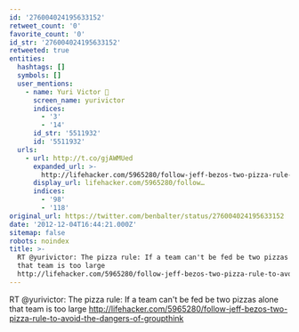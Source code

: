 ```yaml
---
id: '276004024195633152'
retweet_count: '0'
favorite_count: '0'
id_str: '276004024195633152'
retweeted: true
entities:
  hashtags: []
  symbols: []
  user_mentions:
    - name: Yuri Victor 🖤
      screen_name: yurivictor
      indices:
        - '3'
        - '14'
      id_str: '5511932'
      id: '5511932'
  urls:
    - url: http://t.co/gjAWMUed
      expanded_url: >-
        http://lifehacker.com/5965280/follow-jeff-bezos-two-pizza-rule-to-avoid-the-dangers-of-groupthink
      display_url: lifehacker.com/5965280/follow…
      indices:
        - '98'
        - '118'
original_url: https://twitter.com/benbalter/status/276004024195633152
date: '2012-12-04T16:44:21.000Z'
sitemap: false
robots: noindex
title: >-
  RT @yurivictor: The pizza rule: If a team can't be fed be two pizzas alone
  that team is too large
  http://lifehacker.com/5965280/follow-jeff-bezos-two-pizza-rule-to-avoid-the-dangers-of-groupthink
---
```


RT @yurivictor: The pizza rule: If a team can't be fed be two pizzas alone that team is too large http://lifehacker.com/5965280/follow-jeff-bezos-two-pizza-rule-to-avoid-the-dangers-of-groupthink